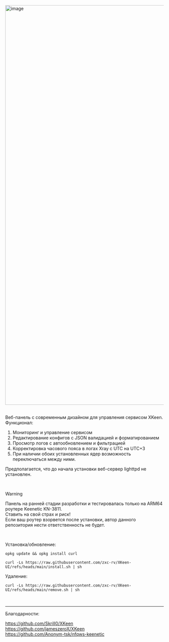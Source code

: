 <img width="2509" height="1270" alt="image" src="https://github.com/user-attachments/assets/9ca5cd85-0c87-4448-865a-d73b82fd0475" />  
<br>
<br>
  
Веб-панель с современным дизайном для управления сервисом XKeen. Функционал:
  1. Мониторинг и управление сервисом
  2. Редактирование конфигов с JSON валидацией и форматированием
  3. Просмотр логов с автообновлением и фильтрацией
  4. Корректировка часового пояса в логах Xray с UTC на UTC+3
  5. При наличии обоих установленных ядер возможность переключаться между ними.
  
Предполагается, что до начала установки веб-сервер lighttpd не установлен.  
  
&nbsp;
>[!WARNING]
>Панель на ранней стадии разработки и тестировалась только на ARM64 роутере Keenetic KN-3811.  
>Ставить на свой страх и риск!  
>Если ваш роутер взорвется после установки, автор данного репозитория нести ответственность не будет.
  
&nbsp;

Установка/обновление:

```
opkg update && opkg install curl
```
```
curl -Ls https://raw.githubusercontent.com/zxc-rv/XKeen-UI/refs/heads/main/install.sh | sh
```
Удаление:
```
curl -Ls https://raw.githubusercontent.com/zxc-rv/XKeen-UI/refs/heads/main/remove.sh | sh
```
&nbsp;

---
Благодарности:

https://github.com/Skrill0/XKeen  
https://github.com/jameszeroX/XKeen  
https://github.com/Anonym-tsk/nfqws-keenetic
